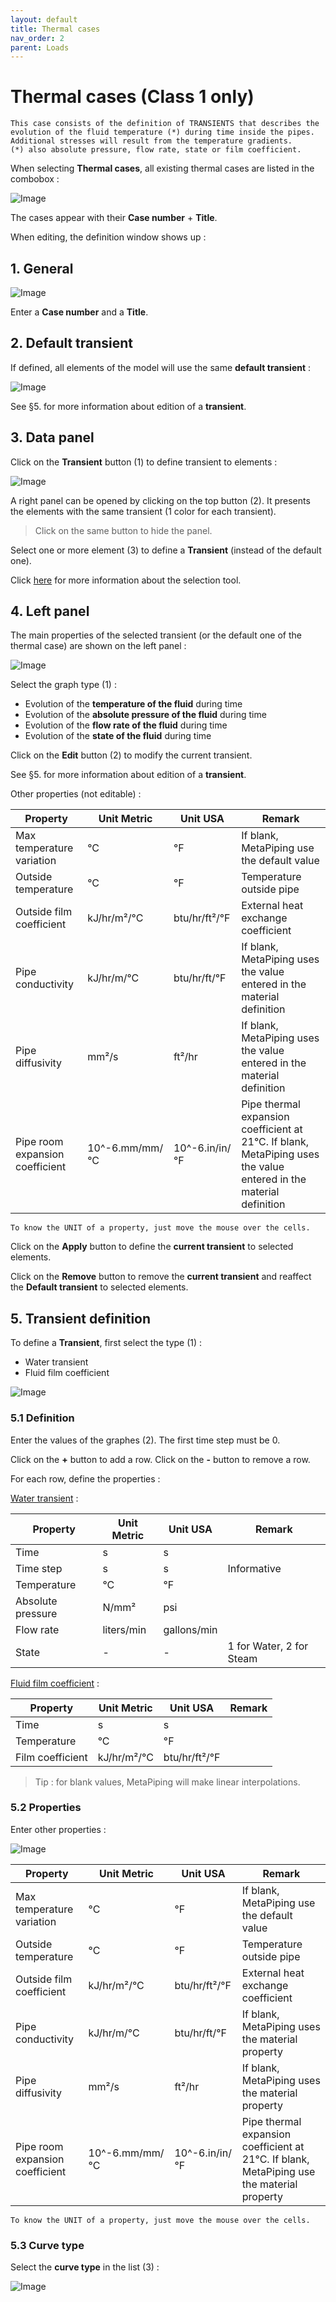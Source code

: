 ```yaml
---
layout: default
title: Thermal cases
nav_order: 2
parent: Loads
---
```


# Thermal cases (Class 1 only)

    This case consists of the definition of TRANSIENTS that describes the evolution of the fluid temperature (*) during time inside the pipes. Additional stresses will result from the temperature gradients.
    (*) also absolute pressure, flow rate, state or film coefficient.

When selecting **Thermal cases**, all existing thermal cases are listed in the combobox :

![Image](../Images/Load9.jpg)

The cases appear with their **Case number** + **Title**.

When editing, the definition window shows up :

## 1. General

![Image](../Images/Load11.jpg)

Enter a **Case number** and a **Title**.

## 2. Default transient

If defined, all elements of the model will use the same **default transient** :

![Image](../Images/Load12.jpg)

See §5. for more information about edition of a **transient**.

## 3. Data panel

Click on the **Transient** button (1) to define transient to elements :

![Image](../Images/Load10.jpg)

A right panel can be opened by clicking on the top button (2). It presents the elements with the same transient (1 color for each transient).

>Click on the same button to hide the panel.

Select one or more element (3) to define a **Transient** (instead of the default one).

Click [here](https://documentation.metapiping.com/Design/Selection.html) for more information about the selection tool.

## 4. Left panel

The main properties of the selected transient (or the default one of the thermal case) are shown on the left panel :

![Image](../Images/Load15.jpg)

Select the graph type (1) :

- Evolution of the **temperature of the fluid** during time
- Evolution of the **absolute pressure of the fluid** during time
- Evolution of the **flow rate of the fluid** during time
- Evolution of the **state of the fluid** during time

Click on the **Edit** button (2) to modify the current transient.

See §5. for more information about edition of a **transient**.

Other properties (not editable) :

| Property | Unit Metric | Unit USA | Remark |
| -------- | ---- | ---- | -- |
| Max temperature variation | °C | °F | If blank, MetaPiping use the default value |
| Outside temperature | °C | °F | Temperature outside pipe |
| Outside film coefficient | kJ/hr/m²/°C | btu/hr/ft²/°F | External heat exchange coefficient |
| Pipe conductivity | kJ/hr/m/°C | btu/hr/ft/°F | If blank, MetaPiping uses the value entered in the material definition |
| Pipe diffusivity | mm²/s | ft²/hr | If blank, MetaPiping uses the value entered in the material definition |
| Pipe room expansion coefficient | 10^-6.mm/mm/°C | 10^-6.in/in/°F | Pipe thermal expansion coefficient at 21°C. If blank, MetaPiping uses the value entered in the material definition |

    To know the UNIT of a property, just move the mouse over the cells. 

Click on the **Apply** button to define the **current transient** to selected elements.

Click on the **Remove** button to remove the **current transient** and reaffect the **Default transient** to selected elements.

## 5. Transient definition

To define a **Transient**, first select the type (1) :

- Water transient
- Fluid film coefficient

![Image](../Images/Load13.jpg)

### 5.1 Definition

Enter the values of the graphes (2). The first time step must be 0.

Click on the **+** button to add a row. Click on the **-** button to remove a row.

For each row, define the properties :

<ins>Water transient</ins> :

| Property | Unit Metric | Unit USA | Remark |
| -------- | ---- | ---- | -- |
| Time | s | s | |
| Time step | s | s | Informative |
| Temperature | °C | °F | |
| Absolute pressure | N/mm² | psi | |
| Flow rate | liters/min | gallons/min | |
| State | - | - | 1 for Water, 2 for Steam |

<ins>Fluid film coefficient</ins> :

| Property | Unit Metric | Unit USA | Remark |
| -------- | ---- | ---- | -- |
| Time | s | s | |
| Temperature | °C | °F | |
| Film coefficient | kJ/hr/m²/°C | btu/hr/ft²/°F | |

>Tip : for blank values, MetaPiping will make linear interpolations.

### 5.2 Properties

Enter other properties :

![Image](../Images/Load14.jpg)


| Property | Unit Metric | Unit USA | Remark |
| -------- | ---- | ---- | -- |
| Max temperature variation | °C | °F | If blank, MetaPiping use the default value |
| Outside temperature | °C | °F | Temperature outside pipe |
| Outside film coefficient | kJ/hr/m²/°C | btu/hr/ft²/°F | External heat exchange coefficient |
| Pipe conductivity | kJ/hr/m/°C | btu/hr/ft/°F | If blank, MetaPiping uses the material property |
| Pipe diffusivity | mm²/s | ft²/hr | If blank, MetaPiping uses the material property |
| Pipe room expansion coefficient | 10^-6.mm/mm/°C | 10^-6.in/in/°F | Pipe thermal expansion coefficient at 21°C. If blank, MetaPiping use the material property |

    To know the UNIT of a property, just move the mouse over the cells.

### 5.3 Curve type

Select the **curve type** in the list (3) :

![Image](../Images/Load16.jpg)
